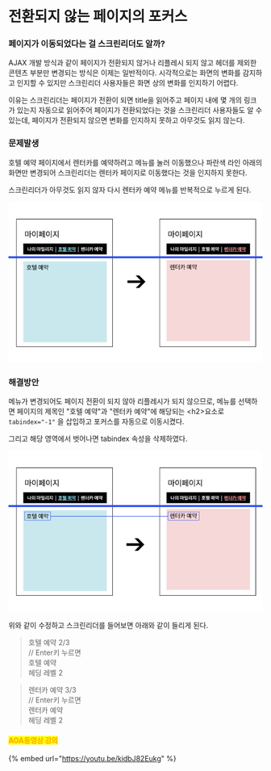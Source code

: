 # 전환되지 않는 페이지의 포커스

### 페이지가 이동되었다는 걸 스크린리더도 알까?

AJAX 개발 방식과 같이 페이지가 전환되지 않거나 리플레시 되지 않고 헤더를 제외한 콘텐츠 부분만 변경되는 방식은 이제는 일반적이다. 시각적으로는 화면의 변화를 감지하고 인지할 수 있지만 스크린리더 사용자들은 화면 상의 변화를 인지하기 어렵다.

이유는 스크린리더는 페이지가 전환이 되면  title을 읽어주고 페이지 내에 몇 개의 링크가 있는지 자동으로 읽어주어 페이지가 전환되었다는 것을 스크린리더 사용자들도 알 수 있는데, 페이지가 전환되지 않으면 변화를 인지하지 못하고 아무것도 읽지 않는다.

### 문제발생

호텔 예약 페이지에서 렌터카를 예약하려고 메뉴를 눌러 이동했으나 파란색 라인 아래의 화면만 변경되어 스크린리더는 렌터카 페이지로 이동했다는 것을 인지하지 못한다.

스크린리더가 아무것도 읽지 않자 다시 렌터카 예약 메뉴를 반복적으로 누르게 된다.

![](../.gitbook/assets/aoa-1.jpg)

### 해결방안

메뉴가 변경되어도 페이지 전환이 되지 않아 리플레시가 되지 않으므로, 메뉴를 선택하면 페이지의 제목인 "호텔 예약"과 "렌터카 예약"에 해당되는 \<h2>요소로 `tabindex="-1"` 을 삽입하고 포커스를 자동으로 이동시켰다.&#x20;

그리고 해당 영역에서 벗어나면 tabindex 속성을 삭제하였다.

![](../.gitbook/assets/aoa-2.jpg)

위와 같이 수정하고 스크린리더를 들어보면 아래와 같이 들리게 된다.

> 호텔 예약 2/3 \
> // Enter키 누르면\
> 호텔 예약\
> 헤딩 레벨 2

> 렌터카 예약 3/3 \
> // Enter키 누르면\
> 렌터카 예약 \
> 헤딩 레벨 2

#### <mark style="color:orange;">AOA동영상 강의</mark>

{% embed url="https://youtu.be/kidbJ82Eukg" %}
